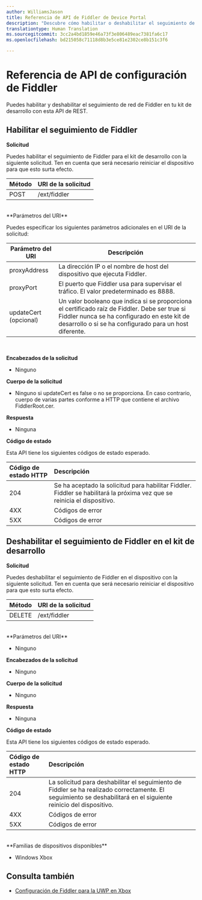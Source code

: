 ```yaml
---
author: WilliamsJason
title: Referencia de API de Fiddler de Device Portal
description: "Descubre cómo habilitar o deshabilitar el seguimiento de Fiddler mediante programación."
translationtype: Human Translation
ms.sourcegitcommit: 3cc2a4bd1859e46a73f3e806489eac7381fa6c17
ms.openlocfilehash: bd215058c71118d8b3e5ce81e2302ce8b151c3f6

---
```


# Referencia de API de configuración de Fiddler   
Puedes habilitar y deshabilitar el seguimiento de red de Fiddler en tu kit de desarrollo con esta API de REST.

## Habilitar el seguimiento de Fiddler

**Solicitud**

Puedes habilitar el seguimiento de Fiddler para el kit de desarrollo con la siguiente solicitud.  Ten en cuenta que será necesario reiniciar el dispositivo para que esto surta efecto.

Método      | URI de la solicitud
:------     | :-----
POST | /ext/fiddler
<br />
**Parámetros del URI**

Puedes especificar los siguientes parámetros adicionales en el URI de la solicitud:

| Parámetro del URI      | Descripción     | 
| ------------------ |-----------------|
| proxyAddress       | La dirección IP o el nombre de host del dispositivo que ejecuta Fiddler. |
| proxyPort          | El puerto que Fiddler usa para supervisar el tráfico. El valor predeterminado es 8888. |
| updateCert (opcional)| Un valor booleano que indica si se proporciona el certificado raíz de Fiddler. Debe ser true si Fiddler nunca se ha configurado en este kit de desarrollo o si se ha configurado para un host diferente.  |
<br>

**Encabezados de la solicitud**

- Ninguno

**Cuerpo de la solicitud**

- Ninguno si updateCert es false o no se proporciona. En caso contrario, cuerpo de varias partes conforme a HTTP que contiene el archivo FiddlerRoot.cer.

**Respuesta**   

- Ninguna  

**Código de estado**

Esta API tiene los siguientes códigos de estado esperado.

Código de estado HTTP      | Descripción
:------     | :-----
204 | Se ha aceptado la solicitud para habilitar Fiddler. Fiddler se habilitará la próxima vez que se reinicia el dispositivo.
4XX | Códigos de error
5XX | Códigos de error

## Deshabilitar el seguimiento de Fiddler en el kit de desarrollo

**Solicitud**

Puedes deshabilitar el seguimiento de Fiddler en el dispositivo con la siguiente solicitud. Ten en cuenta que será necesario reiniciar el dispositivo para que esto surta efecto.

Método      | URI de la solicitud
:------     | :-----
DELETE | /ext/fiddler
<br />
**Parámetros del URI**

- Ninguno

**Encabezados de la solicitud**

- Ninguno

**Cuerpo de la solicitud**   

- Ninguno

**Respuesta**   

- Ninguna 

**Código de estado**

Esta API tiene los siguientes códigos de estado esperado.

Código de estado HTTP      | Descripción
:------     | :-----
204 | La solicitud para deshabilitar el seguimiento de Fiddler se ha realizado correctamente. El seguimiento se deshabilitará en el siguiente reinicio del dispositivo.
4XX | Códigos de error
5XX | Códigos de error

<br />
**Familias de dispositivos disponibles**

* Windows Xbox

## Consulta también
- [Configuración de Fiddler para la UWP en Xbox](uwp-fiddler.md)




<!--HONumber=Aug16_HO3-->



